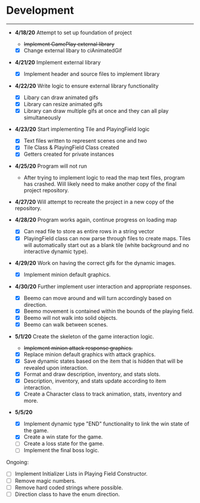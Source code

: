 # Development

---
- **4/18/20** Attempt to set up foundation of project
   - ~~Implement GamePlay external library~~
   - [x] Change external libary to ciAnimatedGif

- **4/21/20** Implement external library
    - [x] Implement header and source files to implement library

- **4/22/20** Write logic to ensure external library functionality
    - [x] Libary can draw animated gifs
    - [x] Library can resize animated gifs
    - [x] Library can draw multiple gifs at once and they can all play simultaneously
  
- **4/23/20** Start implementing Tile and PlayingField logic
    - [x] Text files written to represent scenes one and two
    - [x] Tile Class & PlayingField Class created
    - [x] Getters created for private instances

- **4/25/20** Program will not run
    - After trying to implement logic to read the map text files, program has crashed. 
    Will likely need to make another copy of the final project repository. 
    
- **4/27/20** Will attempt to recreate the project in a new copy of the repository.

- **4/28/20** Program works again, continue progress on loading map
    - [x] Can read file to store as entire rows in a string vector
    - [x] PlayingField class can now parse through files to create maps. 
    Tiles will automatically start out as a blank tile (white background and no 
    interactive dynamic type).
    
- **4/29/20** Work on having the correct gifs for the dynamic images.
    - [x] Implement minion default graphics.
    
- **4/30/20** Further implement user interaction and appropriate responses.
    - [x] Beemo can move around and will turn accordingly based on direction.
    - [x] Beemo movement is contained within the bounds of the playing field.
    - [x] Beemo will not walk into solid objects.
    - [x] Beemo can walk between scenes.
    
- **5/1/20** Create the skeleton of the game interaction logic.
    - ~~Implement minion attack response graphics.~~
    - [x] Replace minion default graphics with attack graphics.
    - [x] Save dynamic states based on the item that is hidden that will be revealed
    upon interaction. 
    - [x] Format and draw description, inventory, and stats slots. 
    - [x] Description, inventory, and stats update according to item interaction.
    - [x] Create a Character class to track animation, stats, inventory and more.
    
- **5/5/20**
    - [x] Implement dynamic type "END" functionality to link the win state of the game.
    - [x] Create a win state for the game. 
    - [ ] Create a loss state for the game.
    - [ ] Implement the final boss logic.
    
Ongoing: 
- [ ] Implement Initializer Lists in Playing Field Constructor.
- [ ] Remove magic numbers.
- [ ] Remove hard coded strings where possible.
- [ ] Direction class to have the enum direction. 